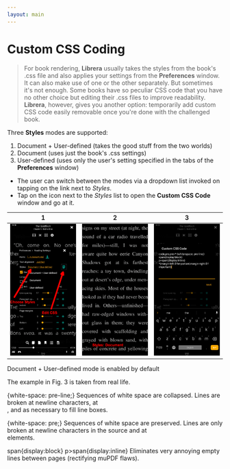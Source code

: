```yaml
---
layout: main
---
```


# Custom CSS Coding

> For book rendering, **Librera** usually takes the styles from the book's .css file and also applies your settings from the **Preferences** window. It can also make use of one or the other separately. But sometimes it's not enough. Some books have so peculiar CSS code that you have no other choice but editing their .css files to improve readability. **Librera**, however, gives you another option: temporarily add custom CSS  code easily removable once you're done with the challenged book.

Three __Styles__ modes are supported:

1. Document + User-defined (takes the good stuff from the two worlds)
2. Document (uses just the book's .css settings)
3. User-defined (uses only the user's setting specified in the tabs of the **Preferences** window)

* The user can switch between the modes via a dropdown list invoked on tapping on the link next to _Styles_.
* Tap on the icon next to the _Styles_ list to open the **Custom CSS Code** window and go at it.

|1|2|3|
|-|-|-|
|![](1.png)|![](2.png)|![](3.png)|

Document + User-defined mode is enabled by default

The example in Fig. 3 is taken from real life.

{white-space: pre-line;}
    Sequences of white space are collapsed. Lines are broken at newline characters, at <br>, and as necessary to fill line boxes.

{white-space: pre;}
     Sequences of white space are preserved. Lines are only broken at newline characters in the source and at <br> elements.

span{display:block}
p>span{display:inline}
    Eliminates very annoying empty lines between pages (rectifying muPDF flaws).
